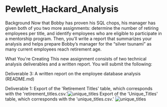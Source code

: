 # Pewlett_Hackard_Analysis
Background
Now that Bobby has proven his SQL chops, his manager has given both of you two more assignments: determine the number of retiring employees per title, and identify employees who are eligible to participate in a mentorship program. Then, you’ll write a report that summarizes your analysis and helps prepare Bobby’s manager for the “silver tsunami” as many current employees reach retirement age.

What You're Creating
This new assignment consists of two technical analysis deliverables and a written report. You will submit the following:



Deliverable 3: A written report on the employee database analysis (README.md)

Deliverable 1:
Export of the 'Retirement Titles' table, which corresponds with the 'retirement_titles.csv.'![unique_titles](https://user-images.githubusercontent.com/67697826/198502212-5e594c15-30e8-4011-97bd-0e4b1fd3fda9.png)
Export of the 'Unique_Titles' table, which corresponds with the 'unique_titles.csv.' ![unique_titles](https://user-images.githubusercontent.com/67697826/198502534-76ebced5-7a4a-482a-bb6b-915053fe0bd6.png)
